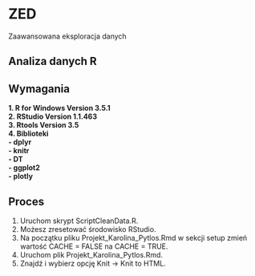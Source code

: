 # ZED
Zaawansowana eksploracja danych

## Analiza danych R

## Wymagania
**1. R for Windows Version 3.5.1**  
**2. RStudio Version 1.1.463**  
**3. Rtools Version 3.5**  
**4. Biblioteki**  
**- dplyr**  
**- knitr**  
**- DT**  
**- ggplot2**  
**- plotly**  

## Proces
1. Uruchom skrypt ScriptCleanData.R.
2. Możesz zresetować środowisko RStudio.
3. Na początku pliku Projekt_Karolina_Pytlos.Rmd w sekcji setup zmień wartość CACHE = FALSE na CACHE = TRUE.
4. Uruchom plik Projekt_Karolina_Pytlos.Rmd.
5. Znajdź i wybierz opcję Knit -> Knit to HTML.
